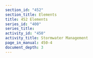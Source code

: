 ```yaml
---
section_id: "452"
section_title: Elements
title: 452 Elements
series_id: "400"
series_title: 
activity_id: "450"
activity_title: Stormwater Management
page_in_manual: 450-4
document_depth: 3
---
```

